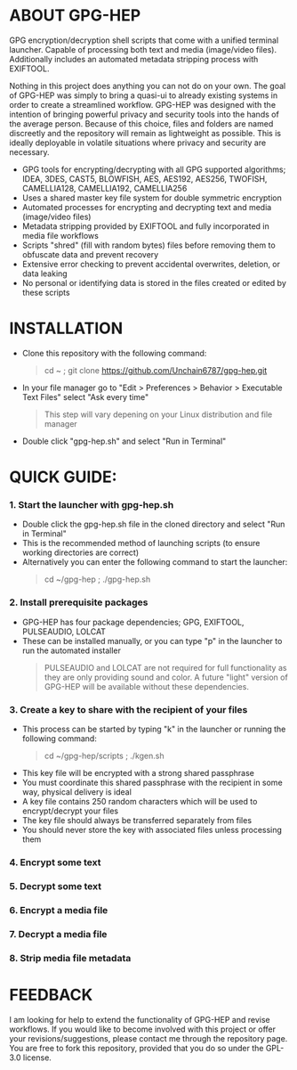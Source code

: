 # ABOUT GPG-HEP
GPG encryption/decryption shell scripts that come with a unified terminal launcher. Capable of processing both text and media (image/video files). Additionally includes an automated metadata stripping process with EXIFTOOL. 

Nothing in this project does anything you can not do on your own. The goal of GPG-HEP was simply to bring a quasi-ui to already existing systems in order to create a streamlined workflow. GPG-HEP was designed with the intention of bringing powerful privacy and security tools into the hands of the average person. Because of this choice, files and folders are named discreetly and the repository will remain as lightweight as possible. This is ideally deployable in volatile situations where privacy and security are necessary.

- GPG tools for encrypting/decrypting with all GPG supported algorithms; IDEA, 3DES, CAST5, BLOWFISH, AES, AES192, AES256, TWOFISH, CAMELLIA128, CAMELLIA192, CAMELLIA256
- Uses a shared master key file system for double symmetric encryption
- Automated processes for encrypting and decrypting text and media (image/video files)
- Metadata stripping provided by EXIFTOOL and fully incorporated in media file workflows
- Scripts "shred" (fill with random bytes) files before removing them to obfuscate data and prevent recovery
- Extensive error checking to prevent accidental overwrites, deletion, or data leaking
- No personal or identifying data is stored in the files created or edited by these scripts

# INSTALLATION
- Clone this repository with the following command:
  > cd ~ ; git clone https://github.com/Unchain6787/gpg-hep.git
- In your file manager go to "Edit > Preferences > Behavior > Executable Text Files" select "Ask every time"
  > This step will vary depening on your Linux distribution and file manager
- Double click "gpg-hep.sh" and select "Run in Terminal"

# QUICK GUIDE:
### 1. Start the launcher with gpg-hep.sh
  - Double click the gpg-hep.sh file in the cloned directory and select "Run in Terminal"
  - This is the recommended method of launching scripts (to ensure working directories are correct)
  - Alternatively you can enter the following command to start the launcher:
    > cd ~/gpg-hep ; ./gpg-hep.sh

### 2. Install prerequisite packages
  - GPG-HEP has four package dependencies; GPG, EXIFTOOL, PULSEAUDIO, LOLCAT
  - These can be installed manually, or you can type "p" in the launcher to run the automated installer
    > PULSEAUDIO and LOLCAT are not required for full functionality as they are only providing sound and color.
    > A future "light" version of GPG-HEP will be available without these dependencies.

### 3. Create a key to share with the recipient of your files
  - This process can be started by typing "k" in the launcher or running the following command:
    > cd ~/gpg-hep/scripts ; ./kgen.sh 
  - This key file will be encrypted with a strong shared passphrase
  - You must coordinate this shared passphrase with the recipient in some way, physical delivery is ideal
  - A key file contains 250 random characters which will be used to encrypt/decrypt your files
  - The key file should always be transferred separately from files
  - You should never store the key with associated files unless processing them

### 4. Encrypt some text

### 5. Decrypt some text

### 6. Encrypt a media file

### 7. Decrypt a media file

### 8. Strip media file metadata

# FEEDBACK
I am looking for help to extend the functionality of GPG-HEP and revise workflows. If you would like to become involved with this project or offer your revisions/suggestions, please contact me through the repository page. You are free to fork this repository, provided that you do so under the GPL-3.0 license.
